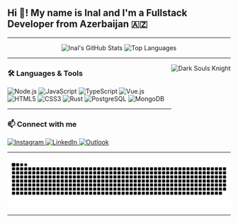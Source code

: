 <h2 align="left">Hi 👋! My name is Inal and I'm a Fullstack Developer from Azerbaijan 🇦🇿</h2>

---

<div align="center">
  <img 
    src="https://github-readme-stats.vercel.app/api?username=nickforhuman&show_icons=true&count_private=true&theme=dracula&hide_border=false" 
    height="150" 
    alt="Inal's GitHub Stats" 
  />
  <img 
    src="https://github-readme-stats.vercel.app/api/top-langs?username=nickforhuman&layout=compact&langs_count=5&theme=dracula&hide_border=false" 
    height="150" 
    alt="Top Languages" 
  />
</div>

---

<img align="right" height="150" src="https://media.tenor.com/jP0qr_Ha7_MAAAAj/darksouls-knight.gif" alt="Dark Souls Knight" />

### 🛠️ Languages & Tools

<div align="left">
  <img src="https://cdn3d.iconscout.com/3d/free/thumb/free-nodejs-3d-icon-7578002.png?f=webp" height="40" alt="Node.js" />
  <img src="https://cdn3d.iconscout.com/3d/free/thumb/free-javascript-3d-icon-7577991.png?f=webp" height="40" alt="JavaScript" />
  <img src="https://cdn3d.iconscout.com/3d/free/thumb/free-typescript-3d-icon-7577992.png" height="40" alt="TypeScript" />
  <img src="https://cdn3d.iconscout.com/3d/free/thumb/free-vuejs-3d-logo-3640297.png?f=webp" height="40" alt="Vue.js" />
  <img src="https://cdn3d.iconscout.com/3d/free/thumb/free-html-3d-icon-7578018.png?f=webp" height="40" alt="HTML5" />
  <img src="https://cdn3d.iconscout.com/3d/free/thumb/free-css-3d-icon-7578024.png?f=webp" height="40" alt="CSS3" />
  <img src="https://cdn3d.iconscout.com/3d/free/thumb/free-rust-3d-icon-7578020.png?f=webp" height="40" alt="Rust" />
  <img src="https://cdn.iconscout.com/icon/free/png-256/free-postgresql-logo-icon-1175119.png?f=webp" height="40" alt="PostgreSQL" />
  <img src="https://cdn3d.iconscout.com/3d/free/thumb/free-mongo-db-3d-icon-7577996.png?f=webp" height="40" alt="MongoDB" />
</div>

---

### 📫 Connect with me

<div align="left">
  <a href="https://www.instagram.com/i.karakhanli/" target="_blank">
    <img src="https://img.shields.io/badge/Instagram-%23E4405F.svg?style=for-the-badge&logo=Instagram&logoColor=white" alt="Instagram" />
  </a>
  
  <a href="https://www.linkedin.com/in/inal-karakhanli/" target="_blank">
    <img src="https://img.shields.io/badge/linkedin-%230077B5.svg?style=for-the-badge&logo=linkedin&logoColor=white" alt="LinkedIn" />
  </a>

  <a href="mailto:inal.kharayev@outlook.com">
    <img src="https://img.shields.io/badge/Microsoft_Outlook-0078D4?style=for-the-badge&logo=microsoft-outlook&logoColor=white" alt="Outlook" />
  </a>
</div>

---

<img src="https://raw.githubusercontent.com/platane/snk/output/github-contribution-grid-snake-dark.svg" alt="Contribution Snake" />

---
